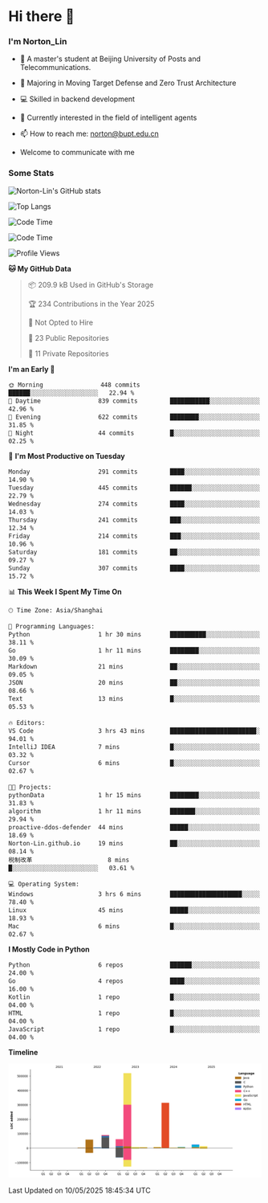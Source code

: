 
# Hi there 👋

### I'm Norton_Lin
- 🏫 A master's student at Beijing University of Posts and Telecommunications.
- 🌱 Majoring in Moving Target Defense and Zero Trust Architecture
- 💻 Skilled in backend development
- 🤖 Currently interested in the field of intelligent agents
- 📫 How to reach me: [norton@bupt.edu.cn](mailto:norton@bupt.edu.cn)

- Welcome to communicate with me

### Some Stats
![Norton-Lin's GitHub stats](https://github-readme-stats.vercel.app/api?username=Norton-Lin&count_private=true&show_icons=true&theme=radical)

![Top Langs](https://github-readme-stats.vercel.app/api/top-langs/?username=Norton-Lin&langs_count=10&layout=compact)

![Code Time](https://github-readme-stats.vercel.app/api/wakatime?username=Norton_Lin)

<!--START_SECTION:waka-->
![Code Time](http://img.shields.io/badge/Code%20Time-968%20hrs%209%20mins-blue)

![Profile Views](http://img.shields.io/badge/Profile%20Views-0-blue)

**🐱 My GitHub Data** 

> 📦 209.9 kB Used in GitHub's Storage 
 > 
> 🏆 234 Contributions in the Year 2025
 > 
> 🚫 Not Opted to Hire
 > 
> 📜 23 Public Repositories 
 > 
> 🔑 11 Private Repositories 
 > 
**I'm an Early 🐤** 

```text
🌞 Morning                448 commits         ██████░░░░░░░░░░░░░░░░░░░   22.94 % 
🌆 Daytime                839 commits         ███████████░░░░░░░░░░░░░░   42.96 % 
🌃 Evening                622 commits         ████████░░░░░░░░░░░░░░░░░   31.85 % 
🌙 Night                  44 commits          █░░░░░░░░░░░░░░░░░░░░░░░░   02.25 % 
```
📅 **I'm Most Productive on Tuesday** 

```text
Monday                   291 commits         ████░░░░░░░░░░░░░░░░░░░░░   14.90 % 
Tuesday                  445 commits         ██████░░░░░░░░░░░░░░░░░░░   22.79 % 
Wednesday                274 commits         ████░░░░░░░░░░░░░░░░░░░░░   14.03 % 
Thursday                 241 commits         ███░░░░░░░░░░░░░░░░░░░░░░   12.34 % 
Friday                   214 commits         ███░░░░░░░░░░░░░░░░░░░░░░   10.96 % 
Saturday                 181 commits         ██░░░░░░░░░░░░░░░░░░░░░░░   09.27 % 
Sunday                   307 commits         ████░░░░░░░░░░░░░░░░░░░░░   15.72 % 
```


📊 **This Week I Spent My Time On** 

```text
🕑︎ Time Zone: Asia/Shanghai

💬 Programming Languages: 
Python                   1 hr 30 mins        ██████████░░░░░░░░░░░░░░░   38.11 % 
Go                       1 hr 11 mins        ████████░░░░░░░░░░░░░░░░░   30.09 % 
Markdown                 21 mins             ██░░░░░░░░░░░░░░░░░░░░░░░   09.05 % 
JSON                     20 mins             ██░░░░░░░░░░░░░░░░░░░░░░░   08.66 % 
Text                     13 mins             █░░░░░░░░░░░░░░░░░░░░░░░░   05.53 % 

🔥 Editors: 
VS Code                  3 hrs 43 mins       ████████████████████████░   94.01 % 
IntelliJ IDEA            7 mins              █░░░░░░░░░░░░░░░░░░░░░░░░   03.32 % 
Cursor                   6 mins              █░░░░░░░░░░░░░░░░░░░░░░░░   02.67 % 

🐱‍💻 Projects: 
pythonData               1 hr 15 mins        ████████░░░░░░░░░░░░░░░░░   31.83 % 
algorithm                1 hr 11 mins        ███████░░░░░░░░░░░░░░░░░░   29.94 % 
proactive-ddos-defender  44 mins             █████░░░░░░░░░░░░░░░░░░░░   18.69 % 
Norton-Lin.github.io     19 mins             ██░░░░░░░░░░░░░░░░░░░░░░░   08.14 % 
税制改革                     8 mins              █░░░░░░░░░░░░░░░░░░░░░░░░   03.61 % 

💻 Operating System: 
Windows                  3 hrs 6 mins        ████████████████████░░░░░   78.40 % 
Linux                    45 mins             █████░░░░░░░░░░░░░░░░░░░░   18.93 % 
Mac                      6 mins              █░░░░░░░░░░░░░░░░░░░░░░░░   02.67 % 
```

**I Mostly Code in Python** 

```text
Python                   6 repos             ██████░░░░░░░░░░░░░░░░░░░   24.00 % 
Go                       4 repos             ████░░░░░░░░░░░░░░░░░░░░░   16.00 % 
Kotlin                   1 repo              █░░░░░░░░░░░░░░░░░░░░░░░░   04.00 % 
HTML                     1 repo              █░░░░░░░░░░░░░░░░░░░░░░░░   04.00 % 
JavaScript               1 repo              █░░░░░░░░░░░░░░░░░░░░░░░░   04.00 % 
```



**Timeline**

![Lines of Code chart](https://raw.githubusercontent.com/Norton-Lin/Norton-Lin/main/assets/bar_graph.png)


 Last Updated on 10/05/2025 18:45:34 UTC
<!--END_SECTION:waka-->
